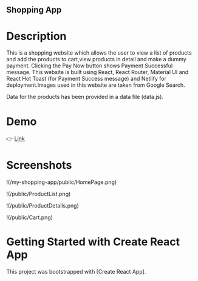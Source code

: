 ## Shopping App

# Description

This is a shopping website which allows the user to view a list of products and add the products to cart,view products in detail and make a dummy payment. Clicking the Pay Now button shows Payment Successful message. This website is built using React, React Router, Material UI and React Hot Toast (for Payment Success message) and Netlify for deployment.Images used in this website are taken from Google Search.

Data for the products has been provided in a data file (data.js).

# Demo

👉 [Link](https://644fba8b82766016cc335fc0--phenomenal-tartufo-d1cd04.netlify.app/)

# Screenshots

!(/my-shopping-app/public/HomePage.png)

!(/public/ProductList.png)

!(/public/ProductDetails.png)

!(/public/Cart.png)

# Getting Started with Create React App

This project was bootstrapped with [Create React App].
